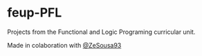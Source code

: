 # feup-PFL

Projects from the Functional and Logic Programing curricular unit.

Made in colaboration with [@ZeSousa93](https://github.com/ZeSousa93)
